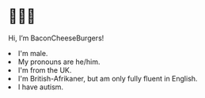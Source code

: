 <h1>🥓🧀🍔</h1>
<p>Hi, I’m BaconCheeseBurgers!</p>
<li>I'm male.</li>
<li>My pronouns are he/him.</li>
<li>I'm from the UK.</li>
<li>I'm British-Afrikaner, but am only fully fluent in English.</li>
<li>I have autism.</li>
